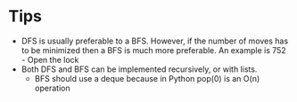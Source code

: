 # Tips
- DFS is usually preferable to a BFS. However, if the number of moves has to be minimized
then a BFS is much more preferable. An example is 752 - Open the lock
- Both DFS and BFS can be implemented recursively, or with lists.
  - BFS should use a deque because in Python pop(0) is an O(n) operation
